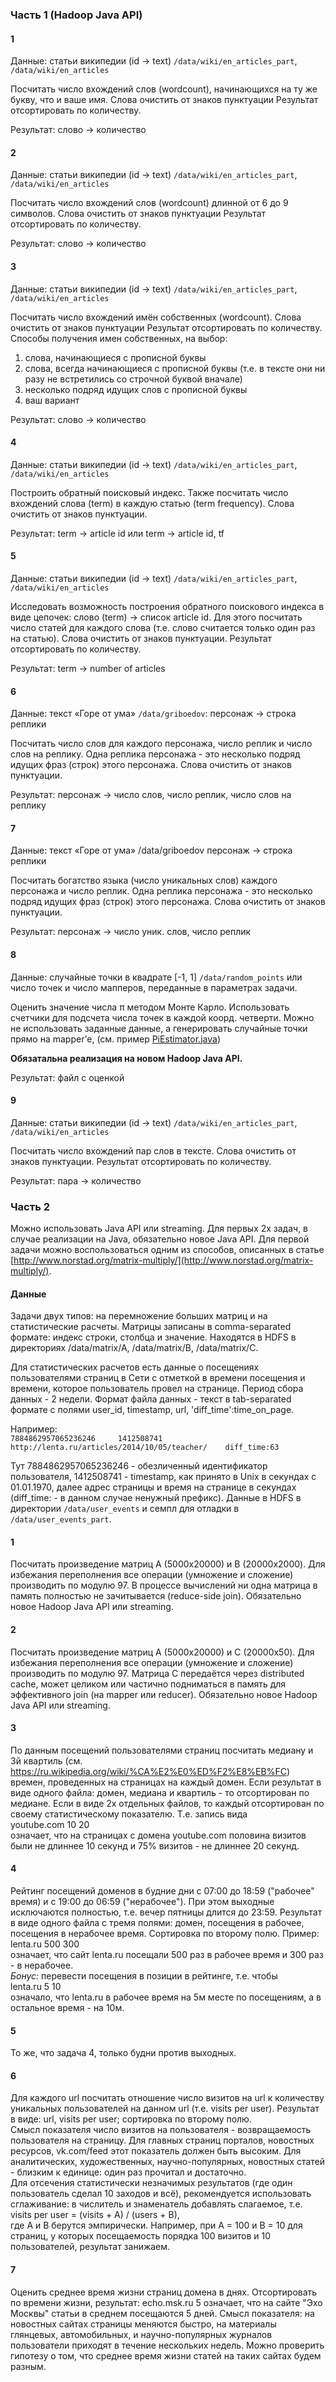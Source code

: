 ### Часть 1 (Hadoop Java API)
#### 1
Данные: статьи википедии (id -> text)
`/data/wiki/en_articles_part`, `/data/wiki/en_articles` 

Посчитать число вхождений слов (wordcount), начинающихся на ту же букву, что и ваше имя. Слова очистить от знаков пунктуации
Результат отсортировать по количеству.

Результат: слово -> количество

#### 2
Данные: статьи википедии (id -> text)
`/data/wiki/en_articles_part`, `/data/wiki/en_articles` 

Посчитать число вхождений слов (wordcount) длинной от 6 до 9 символов. 
Слова очистить от знаков пунктуации
Результат отсортировать по количеству.

Результат: слово -> количество

#### 3
Данные: статьи википедии (id -> text)
`/data/wiki/en_articles_part`, `/data/wiki/en_articles` 

Посчитать число вхождений имён собственных (wordcount). 
Слова очистить от знаков пунктуации
Результат отсортировать по количеству.
Способы получения имен собственных, на выбор:

1. слова, начинающиеся с прописной буквы
2. слова, всегда начинающиеся с прописной буквы (т.е. в тексте они ни разу не встретились со строчной буквой вначале)
3. несколько подряд идущих слов с прописной буквы
4. ваш вариант

Результат: слово -> количество

#### 4

Данные: статьи википедии (id -> text)
`/data/wiki/en_articles_part`, `/data/wiki/en_articles` 

Построить обратный поисковый индекс. Также посчитать число вхождений слова (term) в каждую статью (term frequency). 
Слова очистить от знаков пунктуации.
 
Результат: term -> article id или 
term -> article id, tf

#### 5
Данные: статьи википедии (id -> text)
`/data/wiki/en_articles_part`, `/data/wiki/en_articles` 

Исследовать возможность построения обратного поискового индекса в виде цепочек: слово (term) -> список article id. 
Для этого посчитать число статей для каждого слова (т.е. слово считается только один раз на статью). 
Слова очистить от знаков пунктуации. Результат отсортировать по количеству.
 
Результат: term -> number of articles

#### 6
Данные: текст «Горе от ума» `/data/griboedov`: персонаж -> строка реплики 

Посчитать число слов для каждого персонажа, число реплик и число слов на реплику. 
Одна реплика персонажа - это несколько подряд идущих фраз (строк) этого персонажа.
Слова очистить от знаков пунктуации. 

Результат: персонаж -> число слов, число реплик, число слов на реплику


#### 7
Данные: текст «Горе от ума» /data/griboedov персонаж -> строка реплики 

Посчитать богатство языка (число уникальных слов) каждого персонажа и число реплик. Одна реплика персонажа - это несколько подряд идущих фраз (строк) этого персонажа. Слова очистить от знаков пунктуации. 

Результат: персонаж -> число уник. cлов, число реплик 

#### 8
Данные: случайные точки в квадрате [-1, 1]
`/data/random_points` или число точек и число мапперов, переданные в параметрах задачи.

Оценить значение числа π методом Монте Карло. Использовать счетчики для подсчета числа точек в каждой коорд. четверти.
Можно не использовать заданные данные, а генерировать случайные точки прямо на mapper’е, (см. пример [PiEstimator.java](http://www.docjar.com/html/api/org/apache/hadoop/examples/PiEstimator.java.html)) 

**Обязатальна реализация на новом Hadoop Java API.**

Результат: файл с оценкой

#### 9
Данные: статьи википедии (id -> text)
`/data/wiki/en_articles_part`, `/data/wiki/en_articles` 

Посчитать число вхождений пар слов в тексте.
Слова очистить от знаков пунктуации. 
Результат отсортировать по количеству.

Результат: пара -> количество

### Часть 2
Можно использовать Java API или streaming. Для первых 2х задач, в случае реализации на Java, обязательно новое Java API. Для первой задачи можно воспользоваться одним из способов, описанных в статье [http://www.norstad.org/matrix-multiply/](http://www.norstad.org/matrix-multiply/).

#### Данные
Задачи двух типов: на перемножение больших матриц и на статистические расчеты. Матрицы записаны в comma-separated формате: индекс строки, столбца и значение. Находятся в HDFS в директориях /data/matrix/A,  /data/matrix/B,  /data/matrix/С.

Для статистических расчетов есть данные о посещениях пользователями страниц в Сети с отметкой в времени посещения и времени, которое пользователь провел на странице. Период сбора данных - 2 недели. Формат файла данных - текст в tab-separated формате с полями user_id, timestamp, url, 'diff_time':time_on_page. 

Например:   
`7884862957065236246     1412508741      http://lenta.ru/articles/2014/10/05/teacher/    diff_time:63`   

Тут 7884862957065236246 - обезличенный идентификатор пользователя, 1412508741 - timestamp, как принято в Unix в секундах с 01.01.1970, далее адрес страницы и время на странице в секундах (diff\_time: - в данном случае ненужный префикс). Данные в HDFS в директории `/data/user_events` и семпл для отладки в `/data/user_events_part`.

#### 1
Посчитать произведение матриц A (5000x20000) и B (20000х2000). Для избежания переполнения все операции (умножение и сложение) производить по модулю 97. В процессе вычислений ни одна матрица в память полностью не зачитывается (reduce-side join). Обязательно новое Hadoop Java API или streaming.

#### 2 
Посчитать произведение матриц A (5000x20000) и C (20000х50). Для избежания переполнения все операции (умножение и сложение) производить по модулю 97. Матрица С передаётся через distributed cache, может целиком или частично подниматься в память для эффективного join (на mapper или reducer). Обязательно новое Hadoop Java API или streaming.

#### 3
По данным посещений пользователями страниц посчитать медиану и 3й квартиль (см. https://ru.wikipedia.org/wiki/%CA%E2%E0%ED%F2%E8%EB%FC) времен, проведенных на страницах на каждый домен. Если результат в виде одного файла: домен, медиана и квартиль - то отсортирован по медиане. Если в виде 2х отдельных файлов, то каждый отсортирован по своему статистическому показателю. Т.е. запись вида   
youtube.com  10  20    
означает, что на страницах с домена youtube.com половина визитов были не длиннее 10 секунд и 75% визитов - не длиннее 20 секунд.

#### 4
Рейтинг посещений доменов в будние дни с 07:00 до 18:59 ("рабочее" время) и с 19:00 до 06:59 ("нерабочее"). При этом выходные исключаются полностью, т.е. вечер пятницы длится до 23:59. Результат в виде одного файла с тремя полями: домен, посещения в рабочее, посещения в нерабочее время. Сортировка по второму полю. Пример:   
lenta.ru   500 300  
означает, что сайт lenta.ru посещали 500 раз в рабочее время и 300 раз - в нерабочее.  
*Бонус:* перевести посещения в позиции в рейтинге, т.е. чтобы   
lenta.ru   5 10   
означало, что lenta.ru в рабочее время на 5м месте по посещениям, а в остальное время - на 10м.

#### 5
То же, что задача 4, только будни против выходных.

#### 6
Для каждого url посчитать отношение число визитов на url к количеству уникальных пользователей на данном url (т.е. visits per user). Результат в виде: url, visits per user; сортировка по второму полю.  
Смысл показателя число визитов на пользователя - возвращаемость пользователя на страницу. Для главных страниц порталов, новостных ресурсов, vk.com/feed этот показатель должен быть высоким. Для аналитических, художественных, научно-популярных, новостных статей - близким к единице: один раз прочитал и достаточно.    
Для отсечения статистически незначимых результатов (где один пользователь сделал 10 заходов и всё), рекомендуется использовать сглаживание: в числитель и знаменатель добавлять слагаемое, т.е. 
visits per user = (visits + A) / (users + B),   
где A и B берутся эмпирически. Например, при A = 100 и B = 10 для страниц, у которых посещаемость порядка 100 визитов и 10 пользователей, результат занижаем. 

#### 7
Оценить среднее время жизни страниц домена в днях. Отсортировать по времени жизни, результат:
echo.msk.ru  5
означает, что на сайте "Эхо Москвы" статьи в среднем посещаются 5 дней.
Смысл показателя: на новостных сайтах страницы меняются быстро, на материалы глянцевых, автомобильных, и научно-популярных журналов пользователи приходят в течение нескольких недель. Можно проверить гипотезу о том, что среднее время жизни статей на таких сайтах будем разным.

